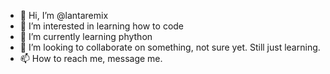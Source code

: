 - 👋 Hi, I’m @lantaremix
- 👀 I’m interested in learning how to code
- 🌱 I’m currently learning phython
- 💞️ I’m looking to collaborate on something, not sure yet. Still just learning.
- 📫 How to reach me, message me.

<!---
lantaremix/lantaremix is a ✨ special ✨ repository because its `README.md` (this file) appears on your GitHub profile.
You can click the Preview link to take a look at your changes.
--->
